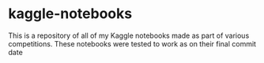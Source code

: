 # kaggle-notebooks

This is a repository of all of my Kaggle notebooks made as part of various competitions. These notebooks were tested to work as on their final commit date
